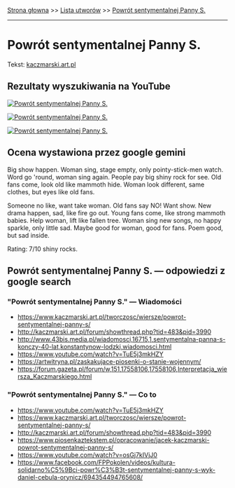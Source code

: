 [Strona głowna](../index.md) >> [Lista utworów](../list.md) >> [Powrót sentymentalnej Panny S.](467.md)

---

# Powrót sentymentalnej Panny S.

Tekst: [kaczmarski.art.pl](https://www.kaczmarski.art.pl/tworczosc/wiersze/powrot-sentymentalnej-panny-s/)

## Rezultaty wyszukiwania na YouTube

[![Powrót sentymentalnej Panny S.](http://img.youtube.com/vi/osGj7kIVjJ0/0.jpg)](https://www.youtube.com/watch?v=osGj7kIVjJ0 "Jacek Kaczmarski - Powrót sentymentalnej panny S - YouTube")

[![Powrót sentymentalnej Panny S.](http://img.youtube.com/vi/NTNcxGVgn9I/0.jpg)](https://www.youtube.com/watch?v=NTNcxGVgn9I "Jacek Kaczmarski - Nasza klasa - YouTube")

[![Powrót sentymentalnej Panny S.](http://img.youtube.com/vi/UBLu60MZjMU/0.jpg)](https://www.youtube.com/watch?v=UBLu60MZjMU "Powrót sentymentalnej panny S. - YouTube")

## Ocena wystawiona przez google gemini

Big show happen. Woman sing, stage empty, only pointy-stick-men watch. Word go 'round, woman sing again. People pay big shiny rock for see. Old fans come, look old like mammoth hide. Woman look different, same clothes, but eyes like old fans.

Someone no like, want take woman. Old fans say NO! Want show. New drama happen, sad, like fire go out. Young fans come, like strong mammoth babies. Help woman, lift like fallen tree. Woman sing new songs, no happy sparkle, only little sad. Maybe good for woman, good for fans. Poem good, but sad inside.

Rating: 7/10 shiny rocks.


## Powrót sentymentalnej Panny S. — odpowiedzi z google search

### "Powrót sentymentalnej Panny S." — Wiadomości

 - <https://www.kaczmarski.art.pl/tworczosc/wiersze/powrot-sentymentalnej-panny-s/>
 - <http://kaczmarski.art.pl/forum/showthread.php?tid=483&pid=3990>
 - <http://www.43bis.media.pl/wiadomosci,16715,1,sentymentalna-panna-s-konczy-40-lat,konstantynow-lodzki,wiadomosci.html>
 - <https://www.youtube.com/watch?v=TuE5j3mkHZY>
 - <https://artwitryna.pl/zaskakujace-piosenki-o-stanie-wojennym/>
 - <https://forum.gazeta.pl/forum/w,151,17558106,17558106,Interpretacja_wiersza_Kaczmarskiego.html>

### "Powrót sentymentalnej Panny S." — Co to

 - <https://www.youtube.com/watch?v=TuE5j3mkHZY>
 - <https://www.kaczmarski.art.pl/tworczosc/wiersze/powrot-sentymentalnej-panny-s/>
 - <http://kaczmarski.art.pl/forum/showthread.php?tid=483&pid=3990>
 - <https://www.piosenkaztekstem.pl/opracowanie/jacek-kaczmarski-powrot-sentymentalnej-panny-s/>
 - <https://www.youtube.com/watch?v=osGj7kIVjJ0>
 - <https://www.facebook.com/FPPokolen/videos/kultura-solidarno%C5%9Bci-powr%C3%B3t-sentymentalnej-panny-s-wyk-daniel-cebula-orynicz/694354494765608/>

